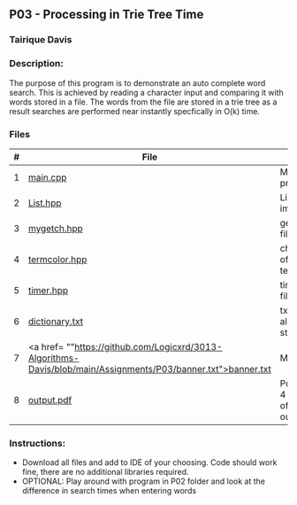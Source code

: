 ## P03 - Processing in Trie Tree Time
### Tairique Davis

### Description:
The purpose of this program is to demonstrate an auto complete word search. This is achieved by reading a character input and comparing it with words stored in a
file. The words from the file are stored in a trie tree as a result searches are performed near instantly specfically in O(k) time.

### Files 
  |   #   | File                                 | Description                       |
| :---: | ------------------------------------ | --------------------------------- |
|   1   | <a href ="https://github.com/Logicxrd/3013-Algorithms-Davis/blob/main/Assignments/P03/main.cpp">main.cpp</a>              | Main driver of program            |
|   2   | [List.hpp](List.hpp)                 | Linked-List implementation      |
|   3   | [mygetch.hpp](mygetch.hpp)           | getch header file              |
|   4   | [termcolor.hpp](termcolor.hpp)       | change color of text in terminal |
|   5   | [timer.hpp](timer.hpp)               | timer header file              |
|   6   | [dictionary.txt](dictionary.txt)     | txt containing all words to be stored           |
| 7    | <a href= ""https://github.com/Logicxrd/3013-Algorithms-Davis/blob/main/Assignments/P03/banner.txt">banner.txt</a>| My banner|
| 8   | <a href= "https://github.com/Logicxrd/3013-Algorithms-Davis/blob/main/Assignments/P03/output.pdf">output.pdf</a>            | Pdf containing 4 screenshots of terminal output|


### Instructions:
  - Download all files and add to IDE of your choosing. Code should work fine, there are no additional libraries required. 
  - OPTIONAL: Play around with program in P02 folder and look at the difference in search times when entering words
